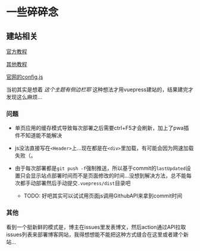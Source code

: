 # 一些碎碎念

## 建站相关

[官方教程](https://v1.vuepress.vuejs.org/zh/guide/getting-started.html)

[其他教程](https://segmentfault.com/a/1190000017055963)

[官网的config.js](https://github.com/vuejs/vuepress/blob/master/packages/docs/docs/.vuepress/config.js)

当初其实是想着 <i>这个主题有侧边栏耶</i> 这种想法才用vuepress建站的，结果建完才发现这么麻烦...

### 问题

* 单页应用的缓存模式导致每次部署之后需要ctrl+F5才会刷新，加上了pwa插件不知道能不能解决

* js没法直接写在`<Header>`上...现在都是在`<div>`里加载，有可能会因为网速加载失败（。    

* 由于每次部署都是`git push -f`强制推送，所以基于commit的`lastUpdated`设置只会显示站点部署时间而不是页面修改的时间...没想到解决方法，总不能每次都手动部署然后手动提交`.vuepress/dist`目录吧
    * TODO: 好吧其实可以试试用页面js调用GithubAPI来拿到commit时间


### 其他

看到一个挺新鲜的模式是，博主在issues里发表博文，然后action通过API拉取issues列表来部署博客网站，我得想想能不能把这种方式缝合在这里或者建个新站...
